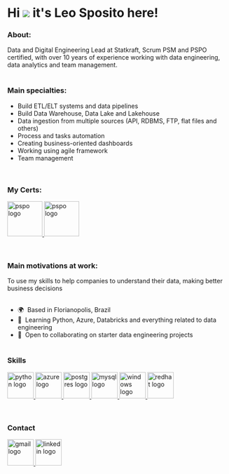 Hi ![](https://user-images.githubusercontent.com/18350557/176309783-0785949b-9127-417c-8b55-ab5a4333674e.gif) it's Leo Sposito here!
================================================================================================================================

### About:
Data and Digital Engineering Lead at Statkraft, Scrum PSM and PSPO certified, with over 10 years of experience working with data engineering, data analytics and team management.<br><br>

### Main specialties:
  - Build ETL/ELT systems and data pipelines
  - Build Data Warehouse, Data Lake and Lakehouse
  - Data ingestion from multiple sources (API, RDBMS, FTP, flat files and others)
  - Process and tasks automation
  - Creating business-oriented dashboards
  - Working using agile framework
  - Team management
<br>

### My Certs:
<p align="left">
    <a href="https://www.credly.com/badges/296234a3-35d4-448e-b90e-533fd8db436b" rel="noreferrer" target="_blank">
      <img src="https://images.credly.com/size/680x680/images/a2790314-008a-4c3d-9553-f5e84eb359ba/image.png" height="80" alt="pspo logo"  />
    </a>
    <a href="https://www.credly.com/earner/earned/badge/25bd057d-e8e5-4d4e-94c6-f9c361f792b2" rel="noreferrer" target="_blank">
      <img src="https://images.credly.com/size/680x680/images/591762c5-fae7-49c6-b326-e1756979928d/image.png" height="80" alt="pspo logo"  />
    </a>
</p><br>

### Main motivations at work: 
To use my skills to help companies to understand their data, making better business decisions<br><br>


*   🌍  Based in Florianopolis, Brazil
*   🧠  Learning Python, Azure, Databricks and everything related to data engineering
*   🤝  Open to collaborating on starter data engineering projects<br><br>


### Skills


<p align="left">
    <a href="https://www.python.org/" rel="noreferrer" target="_blank">
      <img src="https://skillicons.dev/icons?i=py" height="60" alt="python logo"  />
    </a>
    <a href="https://www.azure.microsoft.com/" rel="noreferrer" target="_blank">
      <img src="https://skillicons.dev/icons?i=azure" height="60" alt="azure logo"  />
    </a>
    <a href="https://www.postgresql.org/" rel="noreferrer" target="_blank">
      <img src="https://skillicons.dev/icons?i=postgres" height="60" alt="postgres logo"  />
    </a>
    <a href="https://www.mysql.com/" rel="noreferrer" target="_blank">
      <img src="https://skillicons.dev/icons?i=mysql" height="60" alt="mysql logo"  />
    </a>
    <a href="https://www.microsoft.com/windows-server" rel="noreferrer" target="_blank">
      <img src="https://skillicons.dev/icons?i=windows" height="60" alt="windows logo"  />
    </a>
    <a href="https://www.redhat.com/" rel="noreferrer" target="_blank">
      <img src="https://skillicons.dev/icons?i=redhat" height="60" alt="redhat logo"  />
    </a>
</p>
<br>

### Contact


<div align="left">
  <a href="mailto:oliveiraleosilva87@gmail.com" rel="noreferrer" target="_blank">
      <img src="https://skillicons.dev/icons?i=gmail" height="60" alt="gmail logo"  />
  </a>
  <a href="https://www.linkedin.com/in/oliveiraleosilva87/" rel="noreferrer" target="_blank">
      <img src="https://skillicons.dev/icons?i=linkedin" height="60" alt="linkedin logo"  />
  </a>
</div>
                    
